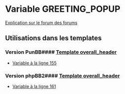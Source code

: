 # Variable GREETING_POPUP
[Explication sur le forum des forums](http://forum.forumactif.com/t294113-listing-des-variables#GREETING_POPUP)
## Utilisations dans les templates
### Version PunBB#### [Template overall_header](punbb/overall_header.md)
* [Variable à la ligne 155](../punbb/overall_header.tpl#L155)
### Version phpBB2#### [Template overall_header](subsilver/overall_header.md)
* [Variable à la ligne 161](../subsilver/overall_header.tpl#L161)